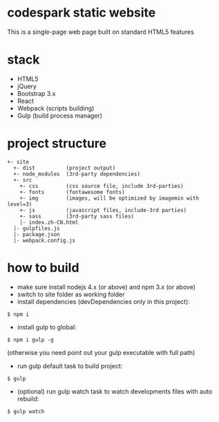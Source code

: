 # codespark static website

This is a single-page web page built on standard HTML5 features

# stack
* HTML5
* jQuery
* Bootstrap 3.x
* React
* Webpack (scripts building)
* Gulp (build process manager)

# project structure
```
+- site
  +- dist          (project output)
  +- node_modules  (3rd-party dependencies)
  +- src
    +- css         (css source file, include 3rd-parties)
    +- fonts       (fontawesome fonts)
    +- img         (images, will be optimized by imagemin with level=3)
    +- js          (javascript files, include-3rd parties)
    +- sass        (3rd-party sass files)
    |- index.zh-CN.html
  |- gulpfiles.js
  |- package.json
  |- webpack.config.js
```

# how to build
* make sure install nodejs 4.x (or above) and npm 3.x (or above)
* switch to site folder as working folder
* install dependencies (devDependencies only in this project):
```
$ npm i
```
* install gulp to global: 
```
$ npm i gulp -g
```
(otherwise you need point out your gulp executable with full path)
* run gulp default task to build project: 
```
$ gulp
```
* (optional) run gulp watch task to watch developments files with auto rebuild: 
```
$ gulp watch
```